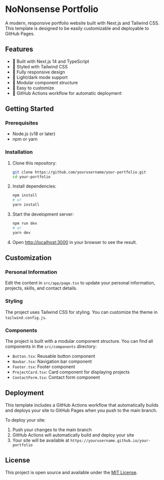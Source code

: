 # NoNonsense Portfolio

A modern, responsive portfolio website built with Next.js and Tailwind CSS. This template is designed to be easily customizable and deployable to GitHub Pages.

## Features

- 🚀 Built with Next.js 14 and TypeScript
- 🎨 Styled with Tailwind CSS
- 📱 Fully responsive design
- 🌙 Light/dark mode support
- 🧩 Modular component structure
- 📝 Easy to customize
- 🔄 GitHub Actions workflow for automatic deployment

## Getting Started

### Prerequisites

- Node.js (v18 or later)
- npm or yarn

### Installation

1. Clone this repository:
   ```bash
   git clone https://github.com/yourusername/your-portfolio.git
   cd your-portfolio
   ```

2. Install dependencies:
   ```bash
   npm install
   # or
   yarn install
   ```

3. Start the development server:
   ```bash
   npm run dev
   # or
   yarn dev
   ```

4. Open [http://localhost:3000](http://localhost:3000) in your browser to see the result.

## Customization

### Personal Information

Edit the content in `src/app/page.tsx` to update your personal information, projects, skills, and contact details.

### Styling

The project uses Tailwind CSS for styling. You can customize the theme in `tailwind.config.js`.

### Components

The project is built with a modular component structure. You can find all components in the `src/components` directory:

- `Button.tsx`: Reusable button component
- `Navbar.tsx`: Navigation bar component
- `Footer.tsx`: Footer component
- `ProjectCard.tsx`: Card component for displaying projects
- `ContactForm.tsx`: Contact form component

## Deployment

This template includes a GitHub Actions workflow that automatically builds and deploys your site to GitHub Pages when you push to the main branch.

To deploy your site:

1. Push your changes to the main branch
2. GitHub Actions will automatically build and deploy your site
3. Your site will be available at `https://yourusername.github.io/your-portfolio`

## License

This project is open source and available under the [MIT License](LICENSE).
